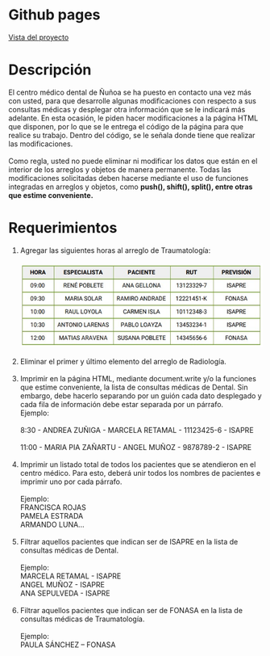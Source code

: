<!DOCTYPE html>
<html>

<head>
  <meta charset="utf-8">
  <meta name="viewport" content="width=device-width, initial-scale=1.0">
  <link rel="stylesheet" href="https://stackedit.io/style.css" />
</head>

<body class="stackedit">
  <div class="stackedit__html">
    <h1 id="github-pages">Github pages</h1>
    <p><a href="https://josefamendezpruebaunodl.ga/Unidad_3/3_1_VariablesYOperadoresLogicos/index.html">Vista
        del proyecto</a></p>
    <h1 id="desafío">Descripción </h1>
    <p>El centro médico dental de Ñuñoa se ha puesto en contacto una vez más con usted, para
      que desarrolle algunas modificaciones con respecto a sus consultas médicas y desplegar
      otra información que se le indicará más adelante. En esta ocasión, le piden hacer
      modificaciones a la página HTML que disponen, por lo que se le entrega el código de la
      página para que realice su trabajo. Dentro del código, se le señala donde tiene que realizar
      las modificaciones.
    <br>
    <br>
    Como regla, usted no puede eliminar ni modificar los datos que están en el interior de los
    arreglos y objetos de manera permanente. Todas las modificaciones solicitadas deben
    hacerse mediante el uso de funciones integradas en arreglos y objetos, como <b> push(), shift(),
    split(), entre otras que estime conveniente.</b>
    </p>
    <h1>Requerimientos</h1>
    <ol>
        <li>
          Agregar las siguientes horas al arreglo de Traumatología:
          <br>
          <BR>
          <img src="../imgReadme/img5.jpg" alt="">
        </li>
        <br>
        <li>
        Eliminar el primer y último elemento del arreglo de Radiología.      
        </li>
        <br>
        <li>
        Imprimir en la página HTML, mediante document.write y/o la funciones que estime
        conveniente, la lista de consultas médicas de Dental. Sin embargo, debe hacerlo
        separando por un guión cada dato desplegado y cada fila de información debe estar
        separada por un párrafo.
        <br>
        Ejemplo:
        <br>
        <br>
        8:30 - ANDREA ZUÑIGA - MARCELA RETAMAL - 11123425-6 - ISAPRE
        <br>
        <br>
        11:00 - MARIA PIA ZAÑARTU - ANGEL MUÑOZ - 9878789-2 - ISAPRE
        </li>
        <br>
        <li>
        Imprimir un listado total de todos los pacientes que se atendieron en el centro
        médico. Para esto, deberá unir todos los nombres de pacientes e imprimir uno por
        cada párrafo.
        <br>
        <br>
        Ejemplo:
        <br>
        FRANCISCA ROJAS
        <br>
        PAMELA ESTRADA
        <br>
        ARMANDO LUNA…
        </li>
        <br>
        <li>
        Filtrar aquellos pacientes que indican ser de ISAPRE en la lista de consultas médicas
        de Dental.
        <br>
        <br>
        Ejemplo:
        <br>
        MARCELA RETAMAL - ISAPRE
        <br>
        ANGEL MUÑOZ - ISAPRE
        <br>
        ANA SEPULVEDA - ISAPRE
        </li>
        <br>
        <li>
        Filtrar aquellos pacientes que indican ser de FONASA en la lista de consultas
        médicas de Traumatología.
        <br>
        <br>
        Ejemplo:
        <br>
        PAULA SÁNCHEZ – FONASA
        </li>
    </ol>
  </div>
</body>

</html>

